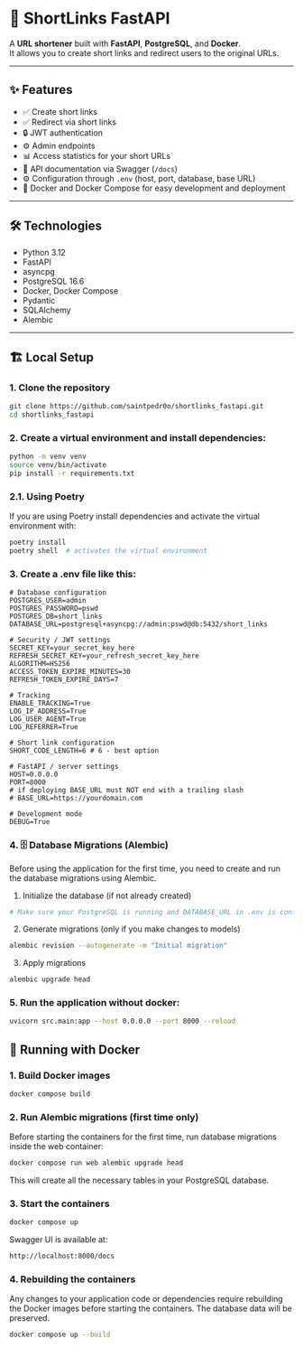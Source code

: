 # 🚀 ShortLinks FastAPI

A **URL shortener** built with **FastAPI**, **PostgreSQL**, and **Docker**.  
It allows you to create short links and redirect users to the original URLs.

---

## ✨ Features

- ✅ Create short links  
- ✅ Redirect via short links  
- 🔒 JWT authentication  
- ⚙️ Admin endpoints  
- 📊 Access statistics for your short URLs  
- 📄 API documentation via Swagger (`/docs`)  
- ⚙️ Configuration through `.env` (host, port, database, base URL)  
- 🐳 Docker and Docker Compose for easy development and deployment  

---

## 🛠 Technologies

- Python 3.12  
- FastAPI  
- asyncpg  
- PostgreSQL 16.6  
- Docker, Docker Compose  
- Pydantic  
- SQLAlchemy  
- Alembic  

---

## 🏗 Local Setup

### 1. Clone the repository


```bash
git clone https://github.com/saintpedr0o/shortlinks_fastapi.git
cd shortlinks_fastapi
```
### 2. Create a virtual environment and install dependencies:

```bash
python -m venv venv
source venv/bin/activate
pip install -r requirements.txt
```
### 2.1. Using Poetry

If you are using Poetry install dependencies and activate the virtual environment with:

```bash
poetry install
poetry shell  # activates the virtual environment
```

### 3. Create a .env file like this:

```env
# Database configuration
POSTGRES_USER=admin
POSTGRES_PASSWORD=pswd
POSTGRES_DB=short_links
DATABASE_URL=postgresql+asyncpg://admin:pswd@db:5432/short_links

# Security / JWT settings
SECRET_KEY=your_secret_key_here
REFRESH_SECRET_KEY=your_refresh_secret_key_here
ALGORITHM=HS256
ACCESS_TOKEN_EXPIRE_MINUTES=30
REFRESH_TOKEN_EXPIRE_DAYS=7

# Tracking
ENABLE_TRACKING=True
LOG_IP_ADDRESS=True
LOG_USER_AGENT=True
LOG_REFERRER=True

# Short link configuration
SHORT_CODE_LENGTH=6 # 6 - best option

# FastAPI / server settings
HOST=0.0.0.0
PORT=8000
# if deploying BASE_URL must NOT end with a trailing slash
# BASE_URL=https://yourdomain.com

# Development mode
DEBUG=True
```
### 4. 🗄️ Database Migrations (Alembic)

Before using the application for the first time, you need to create and run the database migrations using Alembic.

1. Initialize the database (if not already created)
```bash
# Make sure your PostgreSQL is running and DATABASE_URL in .env is configured
```

2. Generate migrations (only if you make changes to models)

```bash
alembic revision --autogenerate -m "Initial migration"
```
3. Apply migrations

```bash
alembic upgrade head
```

### 5. Run the application without docker:

```bash
uvicorn src.main:app --host 0.0.0.0 --port 8000 --reload
```


## 🐳 Running with Docker

### 1. Build Docker images

```bash
docker compose build
```

### 2. Run Alembic migrations (first time only)

Before starting the containers for the first time, run database migrations inside the web container:

```bash
docker compose run web alembic upgrade head
```

This will create all the necessary tables in your PostgreSQL database.

### 3. Start the containers

```bash
docker compose up
```

Swagger UI is available at:

```bash
http://localhost:8000/docs
```

### 4. Rebuilding the containers

Any changes to your application code or dependencies require rebuilding the Docker images before starting the containers.
The database data will be preserved.

```bash
docker compose up --build
```